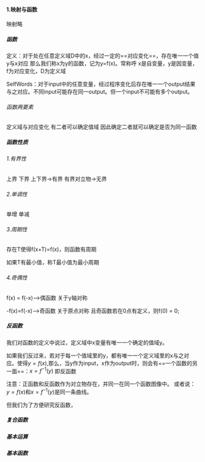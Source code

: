 
#### 1.映射与函数
映射略


##### 函数
定义：对于处在任意定义域D中的x，经过一定的==对应变化==，存在唯一一个值y与x对应
那么我们称x为y的函数，记为y=f(x)。常称呼 x是自变量，y是因变量，f为对应变化，D为定义域

SelfWords：对于input中的任意变量，经过程序变化后存在唯一一个output结果与之对应。不同input可能存在同一output。但一个input不可能有多个output。
###### 函数两要素
定义域与对应变化
有二者可以确定值域
因此确定二者就可以确定是否为同一函数

##### 函数性质

###### 1.有界性
上界
下界
上下界->有界
有界对立物->无界
###### 2.单调性
单增
单减
###### 3.周期性
存在T使得f(x+T)=f(x)，则函数有周期

如果T有最小值，称T最小值为最小周期
###### 4.奇偶性

f(x) = f(-x)-->偶函数    关于y轴对称

-f(x)=f(-x)-->奇函数     关于原点对称
且奇函数若在0点有定义，则f(0) = 0;


##### 反函数
我们对函数的定义中说过，定义域中x变量有唯一一个确定的值域y。

如果我们反过来，若对于每一个值域里的y，都有唯一一个定义域里的x与之对应。使得$y=f(x)$,那么，当y作为input，x作为output时，则会有==一个函数的另一面==：$x=f^{-1}(y)$
即反函数

注意：正函数和反函数作为对立物存在，并同一在同一个函数图像中。
或者说：$y=f(x)$和$x=f^{-1}(y)$是同一条曲线。

但我们为了方便研究反函数，



##### 复合函数

##### 基本运算

##### 基本函数
